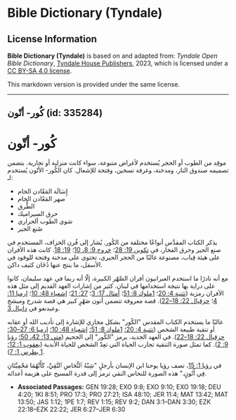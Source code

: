 # Bible Dictionary (Tyndale)

## License Information

**Bible Dictionary (Tyndale)** is based on and adapted from: _Tyndale Open Bible Dictionary_, [Tyndale House Publishers](https://tyndaleopenresources.com/), 2023, which is licensed under a [CC BY-SA 4.0 license](https://creativecommons.org/licenses/by-sa/4.0/legalcode.en).

This markdown version is provided under the same license.



--------------------------------

## كُور- أتّون (id: 335284)

كُور\- أتّون
============

موقِد من الطوب أو الحجر يُستخدم لأغراض متنوعة، سواء كانت منزلية أو تجارية. يتضمن تصميمه صندوق النار، ومدخنة، وغرفة تسخين، وفتحة للإشعال. كان الكُور\- الأتّون يُستخدم لـ:

* إِسَالَة المَعْادن الخام
* صهر المَعْادن الخام
* الطَّرق
* حرق السيراميك
* شوي الطوب ألحراري
* صُنع الجير

يذكر الكتاب المقدَّس أنواعًا مختلفة من الكُور. يُشار إلى فُرن الخزاف، المستخدم في صنع الجير وحرق الفخار، في [تكوين 19: 28](https://ref.ly/Gen19:28)؛ [خروج 9: 8، 10](https://ref.ly/Exod9:8)؛ [19: 18](https://ref.ly/Exod19:18). كانت هذه الأفران على هيئة قِباب، مصنوعة غالبًا من الحجر الجيري، تحتوي على مدخنة وفتحة للوقود في الأسفل، ما ينتج عنها دُخَان كثيف داكن.

مع أنه نادرًا ما استخدم العبرانيون أفران الصَّهْر الكبيرة، إلّا أنه ربما في عهد سليمان، كانوا على دراية بها نتيجة استخدامها في لبنان. كثير من إشارات العهد القديم إلى مثل هذه الأفران رمزية ([تثنية 4: 20](https://ref.ly/Deut4:20)؛ [1ملوك 8: 51](https://ref.ly/1Kgs8:51)؛ [أمثال 17: 3](https://ref.ly/Prov17:3)؛ [27: 21](https://ref.ly/Prov27:21)؛ [إشعياء 48: 10](https://ref.ly/Isa48:10)؛ [إرميا 11: 4](https://ref.ly/Jer11:4)؛ [حزقيال 22: 18–22](https://ref.ly/Ezek22:18-Ezek22:22)). قصة معروفة تتضمن أتون صَهْرٍ كبير هي قصة شدرخ وميشخ وعبدنغو في [دانيال 3](https://ref.ly/Dan3:1-Dan3:30).

غالبًا ما يستخدم الكتاب المقدس "الكُور" بشكل مجازي للإشارة إلى تأديب الله أو عقابه أو تنقية طبيعة الشخص ([تثنية 4: 20؛](https://ref.ly/Deut4:20) [1ملوك 8: 51؛](https://ref.ly/1Kgs8:51) [إشعياء 48: 10؛](https://ref.ly/Isa48:10) [إرميا 6: 27–30؛](https://ref.ly/Jer6:27-Jer6:30) [حزقيال 22: 18–22](https://ref.ly/Ezek22:18-Ezek22:22)). في العهد الجديد، يرمز "الكُور" إلى الجحيم ([متى 13: 42، 50؛](https://ref.ly/Matt13:42) [رؤيا 9: 2](https://ref.ly/Rev9:2)). كما تمثل صورة التنقية تجارب الحياة التي تعِدّ الشخص للحياة الأبدية ([يعقوب 1: 12؛](https://ref.ly/Jas1:12) [1 بطرس 1: 7](https://ref.ly/1Pet1:7)).

في [رؤيا 1: 15](https://ref.ly/Rev1:15)، تصف رؤيا يوحنا ابن الإنسان بأرجلٍ "شِبْهُ ٱلنُّحَاسِ ٱلنَّقِيِّ، كَأَنَّهُمَا مَحْمِيَّتَانِ فِي أَتُونٍ." هذه الصورة للنحاس النقي ترمز إلى قدرة المسيح على هزيمة أعدائه.

* **Associated Passages:** GEN 19:28; EXO 9:8; EXO 9:10; EXO 19:18; DEU 4:20; 1KI 8:51; PRO 17:3; PRO 27:21; ISA 48:10; JER 11:4; MAT 13:42; MAT 13:50; JAS 1:12; 1PE 1:7; REV 1:15; REV 9:2; DAN 3:1–DAN 3:30; EZK 22:18–EZK 22:22; JER 6:27–JER 6:30

